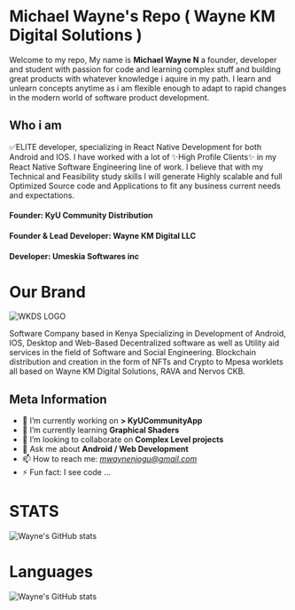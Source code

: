 # Michael Wayne's Repo ( Wayne KM Digital Solutions )

Welcome to my repo, 
My name is **Michael Wayne N** a founder, developer and student with passion for code and learning complex stuff and building great products with whatever knowledge i aquire in my path. I learn and unlearn concepts anytime as i am flexible enough to adapt to rapid changes in the modern world of software product development.



## Who i am
✅ELITE developer, specializing in React Native Development for both Android and IOS. I have worked with a lot of ✨High Profile Clients✨ in my React Native Software Engineering line of work. I believe that with my Technical and Feasibility study skills I will generate Highly scalable and full Optimized Source code and Applications to fit any business current needs and expectations. 

#### Founder: KyU Community Distribution
#### Founder & Lead Developer: Wayne KM Digital LLC
#### Developer: Umeskia Softwares inc


# Our Brand
![WKDS LOGO](https://lh3.googleusercontent.com/p/AF1QipOb8rDSrCHU3vmRZ0oiNhYiKpmjl1__7VjkN8lk=s400)

Software Company based in Kenya Specializing in Development of Android, IOS, Desktop and Web-Based Decentralized software as well as Utility aid services in the field of Software and Social Engineering. Blockchain distribution and creation in the form of NFTs and Crypto to Mpesa worklets all based on Wayne KM Digital Solutions, RAVA and Nervos CKB.


## Meta Information
- 🔭 I’m currently working on **> KyUCommunityApp**
- 🌱 I’m currently learning **Graphical Shaders**
- 👯 I’m looking to collaborate on **Complex Level projects**
- 💬 Ask me about **Android / Web Development**
- 📫 How to reach me: *mwaynenjogu@gmail.com*
- ⚡ Fun fact: I see code ...


# STATS
![Wayne's GitHub stats](https://github-readme-stats.vercel.app/api?username=MichaelWayneKM&show_icons=true&theme=tokyonight)

# Languages
![Wayne's GitHub stats](https://github-readme-stats.vercel.app/api/top-langs?username=MichaelWayneKM&theme=tokyonight)
